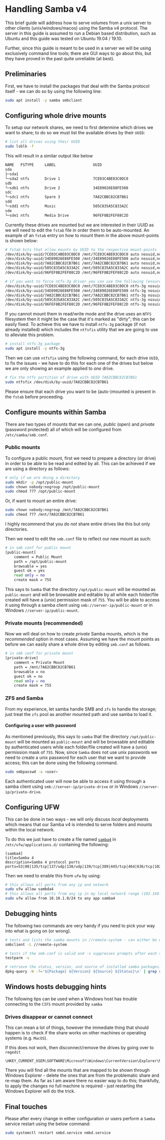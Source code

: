 # Handling Samba v4

This brief guide will address how to serve volumes from a unix server to other clients (unix/windows/macos) using the
Samba v4 protocol. The server in this guide is assumed to run a Debian based distribution, such as Ubuntu and this guide
was tested on Ubuntu 19.04 / 19.10.

Further, since this guide is meant to be used in a server we will be using exclusively command line tools; there are GUI
ways to go about this, but they have proved in the past quite unreliable (at best).

## Preliminaries

First, we have to install the packages that deal with the Samba protocol itself - we can do so by using the following
line:

```bash
sudo apt install -y samba smbclient
```

## Configuring whole drive mounts

To setup our network shares, we need to first determine which drives we want to share; to do so we must list the
available drives by their `UUID`:

```bash
# list all drives using their UUID
sudo lsblk -f
```

This will result in a similar output like below

```bash
NAME   FSTYPE     LABEL                 UUID                                 FSAVAIL FSUSE% MOUNTPOINT
sda
├─sda1
└─sda2 ntfs       Drive 1               7CE03C4BE03C0DC0                      460,1G    84% /mnt/7CE03C4BE03C0DC0
sdb
└─sdb1 ntfs       Drive 2               34E89026E88FE508                      211,1G    89% /mnt/34E89026E88FE508
sdc
└─sdc1 ntfs       Spare 3               7A82CBBC82CB7B61                      276,8G    85% /mnt/7A82CBBC82CB7B61
sdd
└─sdd1 ntfs       Music                 505C835A5C833A2C                      335,5G    82% /mnt/505C835A5C833A2C
sde
└─sde1 ntfs       Media Drive           96FEF8B2FEF88C2D                        209G    89% /mnt/96FEF8B2FEF88C2D
```

Currently these drives are mounted but we are interested in their UUID as we will need to edit the `fstab` file in order
them to be auto-mounted. An example of an `fstab` entry on how to mount them in the above mount-points is shown below:

```bash
# fstab bits that allow mounts by UUID to the respective mount-points
/dev/disk/by-uuid/7CE03C4BE03C0DC0 /mnt/7CE03C4BE03C0DC0 auto nosuid,nodev,rw,nofail,x-gvfs-show 0 0
/dev/disk/by-uuid/34E89026E88FE508 /mnt/34E89026E88FE508 auto nosuid,nodev,nofail,x-gvfs-show 0 0
/dev/disk/by-uuid/7A82CBBC82CB7B61 /mnt/7A82CBBC82CB7B61 auto nosuid,nodev,nofail,x-gvfs-show 0 0
/dev/disk/by-uuid/505C835A5C833A2C /mnt/505C835A5C833A2C auto nosuid,nodev,nofail,x-gvfs-show 0 0
/dev/disk/by-uuid/96FEF8B2FEF88C2D /mnt/96FEF8B2FEF88C2D auto nosuid,nodev,nofail,x-gvfs-show 0 0

# if you want to force ntfs-3g driver you can use the following (ensure ntfs-3g package is installed first!)
/dev/disk/by-uuid/7CE03C4BE03C0DC0 /mnt/7CE03C4BE03C0DC0 ntfs-3g nosuid,nodev,rw,nofail,x-gvfs-show 0 0
/dev/disk/by-uuid/34E89026E88FE508 /mnt/34E89026E88FE508 ntfs-3g nosuid,nodev,nofail,x-gvfs-show 0 0
/dev/disk/by-uuid/7A82CBBC82CB7B61 /mnt/7A82CBBC82CB7B61 ntfs-3g nosuid,nodev,nofail,x-gvfs-show 0 0
/dev/disk/by-uuid/505C835A5C833A2C /mnt/505C835A5C833A2C ntfs-3g nosuid,nodev,nofail,x-gvfs-show 0 0
/dev/disk/by-uuid/96FEF8B2FEF88C2D /mnt/96FEF8B2FEF88C2D ntfs-3g nosuid,nodev,nofail,x-gvfs-show 0 0
```

If you cannot mount them in read/write mode and the drive uses an `NTFS` filesystem then it might be the case that it's
marked as "dirty"; this can be easily fixed. To achieve this we have to install `ntfs-3g` package (if not already
installed) which includes the `ntfsfix` utility that we are going to use to alleviate this problem.

```bash
# install ntfs-3g package
sudo apt install -y ntfs-3g
```

Then we can use `ntfsfix` using the following command, for each drive `UUID`, to fix the issues - we have to do this for
each one of the drives but below we are only showing an example applied to *one* drive.

```bash
# fix the ntfs partition of drive with UUID 7A82CBBC82CB7B61
sudo ntfsfix /dev/disk/by-uuid/7A82CBBC82CB7B61
```

Please ensure that each drive you want to be (auto-)mounted is present in the `fstab` before proceeding.

## Configure mounts within Samba

There are two types of mounts that we can one, *public* (open) and *private* (password protected) all of which will be
configured from `/etc/samba/smb.conf`.

### Public mounts

To configure a public mount, first we need to prepare a directory (or drive) in order to be able to be read and edited
by all. This can be achieved if we are using a directory as follows:

```bash
# only if we are doing a directory
sudo mkdir -p /opt/public-mount
sudo chown nobody:nogroup /opt/public-mount
sudo chmod 777 /opt/public-mount
```

Or, if want to mount an entire drive:

```bash
sudo chown nobody:nogroup /mnt/7A82CBBC82CB7B61
sudo chmod 777 /mnt/7A82CBBC82CB7B61
```

I highly recommend that you do *not* share entire drives like this but only directories.

Then we need to edit the `smb.conf` file to reflect our new mount as such:

```bash
# in smb conf for public mount
[public-mount]
    comment = Public Mount
    path = /opt/public-mount
    browsable = yes
    guest ok = yes
    read only = no
    create mask = 755
```

This says to `Samba` that the directory `/opt/public-mount` will be mounted as `public-mount` and will be browsable and
editable by all while each folder/file created will have a (unix) permission mask of `755`. You will be able to access
it using through a samba client using `smb://server-ip/public-mount` or in Windows `//server-ip/public-mount`.

### Private mounts (recommended)

Now we will deal on how to create *private* Samba mounts, which is the *recommended* option in most cases. Assuming we
have the mount points as before we can easily share a whole drive by editing `smb.conf` as follows.

```bash
# in smb conf for private mount
[private-drive]
    comment = Private Mount
    path = /mnt/7A82CBBC82CB7B61
    browsable = no
    guest ok = no
    read only = no
    create mask = 755
```

### ZFS and Samba

From my experience, let samba handle SMB and `zfs` to handle the storage; just treat the `zfs` pool as another mounted
path and use samba to load it.

#### Configuring a user with password

As mentioned previously, this says to `samba` that the directory `/opt/public-mount` will be mounted as `public-mount`
and will be browsable and editable by authenticated users while each folder/file created will have a (unix) permission
mask of `755`. Now, since `Samba` does not use unix passwords we need to create a unix password for each user that we
want to provide access; this can be done using the following command.

```bash
sudo smbpasswd -a <user>
```

Each authenticated user will now be able to access it using through a samba client using `smb://server-ip/private-drive`
or in Windows `//server-ip/private-drive`.

## Configuring UFW

This can be done in two ways - we will only discuss *local* deployments which means that our Samba v4 is intended to
serve folders and mounts within the local network.

To do this we just have to create a file named [`samba4`][1] in `/etc/ufw/applications.d/` containing the following:

```ufw
[samba4]
title=Samba 4
description=Samba 4 protocol ports
ports=53|88|135/tcp|137/udp|138/udp|139/tcp|389|445/tcp|464|636/tcp|1024:5000/tcp|3268/tcp|3269/tcp|5353
```

Then we need to enable this from `ufw` by using:

```bash
# this allows all ports from any ip and network
sudo ufw allow sambda4
# this allows all ports from any ip in my local network range (192.168.178.xxx)
sudo ufw allow from 10.10.1.0/24 to any app samba4
```

## Debugging hints

The following two commands are very handy if you need to pick your way into what is going on (or wrong).

```bash
# tests and lists the samba mounts in //remote-system - can either be used in anon or login mode.
smbclient -L //remote-system
```

```bash
# tests if the smb.conf is valid and -s suppresses prompts after each service definition (i.e. - mount point)
testparm -s
```

```bash
# retrieve the status, version, and source of installed samba packages.
dpkg-query -W -f='${Package} ${Version} ${Source} ${Status}\n' | grep samba
```

## Windows hosts debugging hints

The following tips can be used when a Windows host has trouble connecting to the `CIFS` mount provided by `samba`

### Drives disappear or cannot connect

This can mean a lot of things, however the immediate thing that should happen is to check if the share works on other
machines or operating systems (e.g. `MacOS`).

If this does *not* work, then disconnect/remove the drives by going over to `regedit`

```regedit
\HKEY_CURRENT_USER\SOFTWARE\Microsoft\Windows\CurrentVersion\Explorer\MountPoints2
```

There you will find all the mounts that are mapped to be shown through Windows Explorer - delete the ones that are from
the problematic share and re-map them. As far as I am aware there no easier way to do this; thankfully, to apply the
changes no full machine is required - just restarting the Windows Explorer will do the trick.

## Final touches

Please after every change in either configuration or users perform a `Samba` service restart using the below command:

```bash
sudo systemctl restart smbd.service nmbd.service
```

[1]: ../shared/ufw-rules/samba4